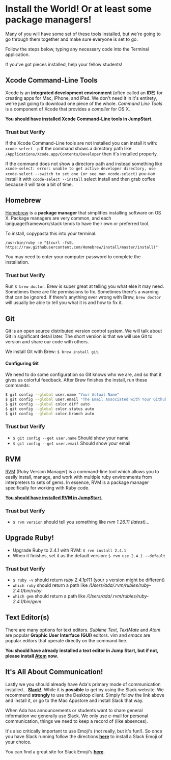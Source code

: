 # Install the World! Or at least some package managers!
Many of you will have some set of these tools installed, but we're going to go through them together and make sure everyone is set to go.

Follow the steps below, typing any necessary code into the Terminal application.

If you've got pieces installed, help your fellow students!

## Xcode Command-Line Tools
Xcode is an **integrated development environment** (often called an **IDE**) for creating apps for Mac, iPhone, and iPad. We don't need it in it's entirety, we're just going to download one piece of the whole. _Command Line Tools_ is a component of Xcode that provides a _compiler_ for OS X.

**You should have installed Xcode Command-Line tools in JumpStart.**

### Trust but Verify

If the Xcode Command-Line tools are not installed you can install it with:
`xcode-select -p` If the command shows a directory path like `/Applications/Xcode.app/Contents/Developer` then it's installed properly.  

If the command does not show a directory path and instead something like `xcode-select: error: unable to get active developer directory, use xcode-select --switch to set one (or see man xcode-select)` you can install it with `xcode-select --install` select install and then grab coffee because it will take a bit of time.  

## Homebrew
[Homebrew](http://brew.sh/) is a **package manager** that simplifies installing software on OS X. Package managers are very common, and each language/framework/stack tends to have their own or preferred tool.

To install, copypasta this into your terminal:

`/usr/bin/ruby -e "$(curl -fsSL https://raw.githubusercontent.com/Homebrew/install/master/install)"`

You may need to enter your computer password to complete the installation.

### Trust but Verify
Run `$ brew doctor`. Brew is super great at telling you what else it may need. Sometimes there are file permissions to fix. Sometimes there's a warning that can be ignored. If there's anything ever wrong with Brew, `brew doctor` will usually be able to tell you what it is and how to fix it.

## Git
Git is an open source distributed version control system. We will talk about Git in significant detail later. The short version is that we will use Git to version and share our code with others.

We install Git with Brew: `$ brew install git`.

#### Configuring Git
We need to do some configuration so Git knows who we are, and so that it gives us colorful feedback. After Brew finishes the install, run these commands:

```bash
$ git config --global user.name "Your Actual Name"
$ git config --global user.email "The Email Associated with Your Github Account"
$ git config --global color.diff auto
$ git config --global color.status auto
$ git config --global color.branch auto
```

### Trust but Verify
- `$ git config --get user.name` Should show your name
- `$ git config --get user.email` Should show your email

## RVM
[RVM](http://rvm.io) (Ruby Version Manager) is a command-line tool which allows you to easily install, manage, and work with multiple ruby environments from interpreters to sets of gems. In essence, RVM is a package manager specifically for working with Ruby code.

[**You should have installed RVM in JumpStart.**](https://github.com/Ada-Developers-Academy/jump-start/blob/master/lessons/07-environment-setup/notes/installfest.md)

### Trust but Verify
- `$ rvm version` should tell you something like _rvm 1.26.11 (latest)..._

## Upgrade Ruby!
- Upgrade Ruby to 2.4.1 with RVM: `$ rvm install 2.4.1`
- When it finishes, set it as the default version: `$ rvm use 2.4.1 --default`

### Trust but Verify
- `$ ruby -v` should return _ruby 2.4.1p111_ (your `p` version might be different)
- `which ruby` should return a path like _/Users/ada/.rvm/rubies/ruby-2.4.1/bin/ruby_
- `which gem` should return a path like _/Users/ada/.rvm/rubies/ruby-2.4.1/bin/gem_

## Text Editor(s)
There are many options for text editors. _Sublime Text_, _TextMate_ and _Atom_ are popular **Graphic User Interface (GUI)** editors. _vim_ and _emacs_ are popular editors that operate directly on the command line.

**You should have already installed a text editor in Jump Start, but if not, please install [Atom](https://atom.io/) now.**

## It's All About Communication!

Lastly we you should already have Ada's primary mode of communication installed... [**Slack!**](https://slack.com/downloads/osx).  While it is **possible** to get by using the Slack website.  We recommend **strongly** to use the Desktop client.  Simply follow the link above and install it, or go to the Mac Appstore and install Slack that way.  

When Ada has announcements or students want to share general information we generally use Slack.  We only use e-mail for personal communication, things we need to keep a record of (like absences).  


It's also critically important to use Emoji's (not really, but it's fun!).  So once you have Slack running  follow the directions [**here**](https://get.slack.help/hc/en-us/articles/206870177-Create-custom-emoji) to install a Slack Emoji of your choice.  

You can find a great site for Slack Emoji's [**here**](https://slackmojis.com/).
